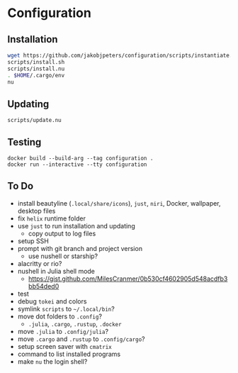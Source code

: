 
# Configuration

## Installation

```sh
wget https://github.com/jakobjpeters/configuration/scripts/instantiate.sh | sh
scripts/install.sh
scripts/install.nu
. $HOME/.cargo/env
nu
```

## Updating

```nu
scripts/update.nu
```

## Testing

```nu
docker build --build-arg --tag configuration .
docker run --interactive --tty configuration
```

## To Do

- install beautyline (`.local/share/icons`), `just`, `niri`, Docker, wallpaper, desktop files
- fix `helix` runtime folder
- use `just` to run installation and updating
    - copy output to log files
- setup SSH
- prompt with git branch and project version
    - use nushell or starship?
- alacritty or rio?
- nushell in Julia shell mode
    - https://gist.github.com/MilesCranmer/0b530cf4602905d548acdfb3bb54ded0
- test
- debug `tokei` and colors
- symlink `scripts` to `~/.local/bin`?
- move dot folders to `.config`?
    - `.julia`, `.cargo`, `.rustup`, `.docker`
- move `.julia` to `.config/julia`?
- move `.cargo` and `.rustup` to `.config/cargo`?
- setup screen saver with `cmatrix`
- command to list installed programs
- make `nu` the login shell?
